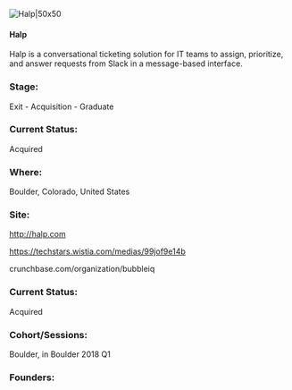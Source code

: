 

![Halp|50x50](https://apimg.techstars.com/connect/images/image_files/5d27829734a60d13b30000e4/original/halp_logo_back.png)

#### Halp
Halp is a conversational ticketing solution for IT teams to assign, prioritize, and answer requests from Slack in a message-based interface.

### Stage: 
Exit - Acquisition - Graduate 

### Current Status: 
Acquired

### Where:
Boulder, Colorado, United States

### Site:
http://halp.com

https://techstars.wistia.com/medias/99jof9e14b

crunchbase.com/organization/bubbleiq

### Current Status: 
Acquired

### Cohort/Sessions: 
Boulder, in Boulder 2018 Q1

### Founders: 


